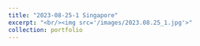 ```yaml
---
title: "2023-08-25-1 Singapore"
excerpt: "<br/><img src='/images/2023.08.25_1.jpg'>"
collection: portfolio
---
```



